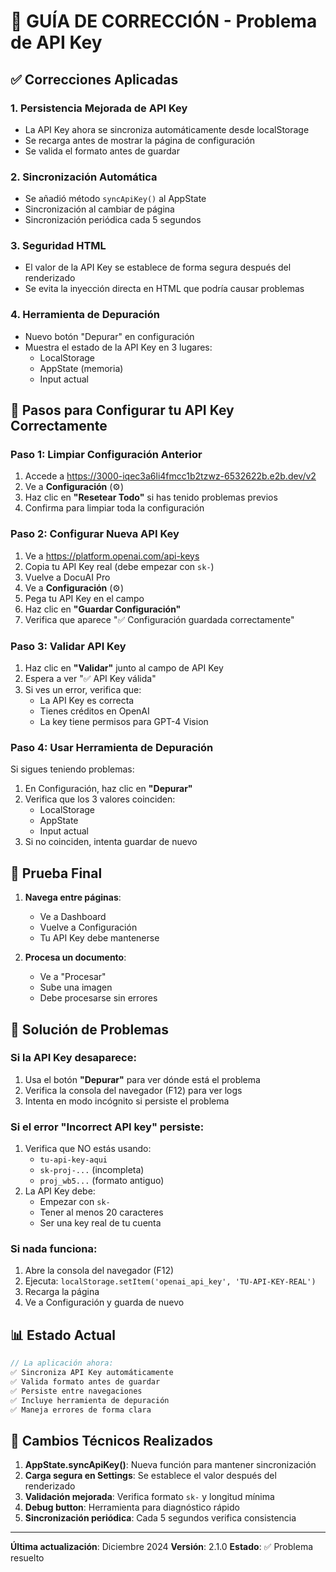 # 🔧 GUÍA DE CORRECCIÓN - Problema de API Key

## ✅ Correcciones Aplicadas

### 1. **Persistencia Mejorada de API Key**
- La API Key ahora se sincroniza automáticamente desde localStorage
- Se recarga antes de mostrar la página de configuración
- Se valida el formato antes de guardar

### 2. **Sincronización Automática**
- Se añadió método `syncApiKey()` al AppState
- Sincronización al cambiar de página
- Sincronización periódica cada 5 segundos

### 3. **Seguridad HTML**
- El valor de la API Key se establece de forma segura después del renderizado
- Se evita la inyección directa en HTML que podría causar problemas

### 4. **Herramienta de Depuración**
- Nuevo botón "Depurar" en configuración
- Muestra el estado de la API Key en 3 lugares:
  - LocalStorage
  - AppState (memoria)
  - Input actual

## 🔑 Pasos para Configurar tu API Key Correctamente

### Paso 1: Limpiar Configuración Anterior
1. Accede a https://3000-iqec3a6li4fmcc1b2tzwz-6532622b.e2b.dev/v2
2. Ve a **Configuración** (⚙️)
3. Haz clic en **"Resetear Todo"** si has tenido problemas previos
4. Confirma para limpiar toda la configuración

### Paso 2: Configurar Nueva API Key
1. Ve a https://platform.openai.com/api-keys
2. Copia tu API Key real (debe empezar con `sk-`)
3. Vuelve a DocuAI Pro
4. Ve a **Configuración** (⚙️)
5. Pega tu API Key en el campo
6. Haz clic en **"Guardar Configuración"**
7. Verifica que aparece "✅ Configuración guardada correctamente"

### Paso 3: Validar API Key
1. Haz clic en **"Validar"** junto al campo de API Key
2. Espera a ver "✅ API Key válida"
3. Si ves un error, verifica que:
   - La API Key es correcta
   - Tienes créditos en OpenAI
   - La key tiene permisos para GPT-4 Vision

### Paso 4: Usar Herramienta de Depuración
Si sigues teniendo problemas:
1. En Configuración, haz clic en **"Depurar"**
2. Verifica que los 3 valores coinciden:
   - LocalStorage
   - AppState
   - Input actual
3. Si no coinciden, intenta guardar de nuevo

## 🧪 Prueba Final

1. **Navega entre páginas**:
   - Ve a Dashboard
   - Vuelve a Configuración
   - Tu API Key debe mantenerse

2. **Procesa un documento**:
   - Ve a "Procesar"
   - Sube una imagen
   - Debe procesarse sin errores

## 🚨 Solución de Problemas

### Si la API Key desaparece:
1. Usa el botón **"Depurar"** para ver dónde está el problema
2. Verifica la consola del navegador (F12) para ver logs
3. Intenta en modo incógnito si persiste el problema

### Si el error "Incorrect API key" persiste:
1. Verifica que NO estás usando:
   - `tu-api-key-aqui`
   - `sk-proj-...` (incompleta)
   - `proj_wb5...` (formato antiguo)
2. La API Key debe:
   - Empezar con `sk-`
   - Tener al menos 20 caracteres
   - Ser una key real de tu cuenta

### Si nada funciona:
1. Abre la consola del navegador (F12)
2. Ejecuta: `localStorage.setItem('openai_api_key', 'TU-API-KEY-REAL')`
3. Recarga la página
4. Ve a Configuración y guarda de nuevo

## 📊 Estado Actual

```javascript
// La aplicación ahora:
✅ Sincroniza API Key automáticamente
✅ Valida formato antes de guardar
✅ Persiste entre navegaciones
✅ Incluye herramienta de depuración
✅ Maneja errores de forma clara
```

## 🔄 Cambios Técnicos Realizados

1. **AppState.syncApiKey()**: Nueva función para mantener sincronización
2. **Carga segura en Settings**: Se establece el valor después del renderizado
3. **Validación mejorada**: Verifica formato `sk-` y longitud mínima
4. **Debug button**: Herramienta para diagnóstico rápido
5. **Sincronización periódica**: Cada 5 segundos verifica consistencia

---

**Última actualización**: Diciembre 2024
**Versión**: 2.1.0
**Estado**: ✅ Problema resuelto